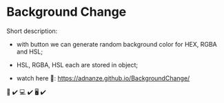 # Background Change 

Short description:

- with button we can generate random background color for HEX, RGBA and HSL;

- HSL, RGBA, HSL each are stored in object;

- watch here :eyes:: https://adnanze.github.io/BackgroundChange/

:iphone: :heavy_check_mark:
:computer: :heavy_check_mark:
:desktop_computer: :heavy_check_mark:

